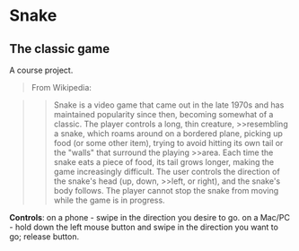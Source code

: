 # Snake

## The classic game

A course project.

>From Wikipedia:

>>Snake is a video game that came out in the late 1970s and has maintained popularity since then, becoming somewhat of a classic. The player controls a long, thin creature, >>resembling a snake, which roams around on a bordered plane, picking up food (or some other item), trying to avoid hitting its own tail or the "walls" that surround the playing >>area. Each time the snake eats a piece of food, its tail grows longer, making the game increasingly difficult. The user controls the direction of the snake's head (up, down, >>left, or right), and the snake's body follows. The player cannot stop the snake from moving while the game is in progress.

**Controls**: on a phone - swipe in the direction you desire to go.
          on a Mac/PC - hold down the left mouse button and swipe in the direction you want to go; release button.
